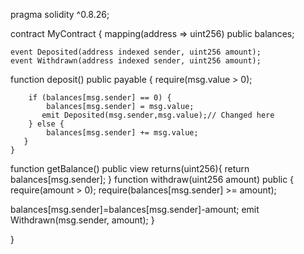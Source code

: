 pragma solidity ^0.8.26;

contract MyContract {
    mapping(address => uint256) public balances;
    
    event Deposited(address indexed sender, uint256 amount);
    event Withdrawn(address indexed sender, uint256 amount);

function deposit() public payable { 
        require(msg.value > 0);  
        
        if (balances[msg.sender] == 0) {
            balances[msg.sender] = msg.value;   
           emit Deposited(msg.sender,msg.value);// Changed here
        } else {
            balances[msg.sender] += msg.value;    
       }
    }

function getBalance() public view returns(uint256){
   return balances[msg.sender];
}
 function withdraw(uint256 amount) public { 
     require(amount > 0);
      require(balances[msg.sender] >= amount);

balances[msg.sender]=balances[msg.sender]-amount;
 emit Withdrawn(msg.sender, amount); }

}
